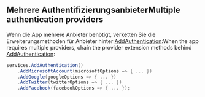 ## <a name="multiple-authentication-providers"></a><span data-ttu-id="4143d-101">Mehrere Authentifizierungsanbieter</span><span class="sxs-lookup"><span data-stu-id="4143d-101">Multiple authentication providers</span></span>

<span data-ttu-id="4143d-102">Wenn die App mehrere Anbieter benötigt, verketten Sie die Erweiterungsmethoden für Anbieter hinter [AddAuthentication](/dotnet/api/microsoft.extensions.dependencyinjection.authenticationservicecollectionextensions.addauthentication):</span><span class="sxs-lookup"><span data-stu-id="4143d-102">When the app requires multiple providers, chain the provider extension methods behind [AddAuthentication](/dotnet/api/microsoft.extensions.dependencyinjection.authenticationservicecollectionextensions.addauthentication):</span></span>

```csharp
services.AddAuthentication()
    .AddMicrosoftAccount(microsoftOptions => { ... })
    .AddGoogle(googleOptions => { ... })
    .AddTwitter(twitterOptions => { ... })
    .AddFacebook(facebookOptions => { ... });
```
